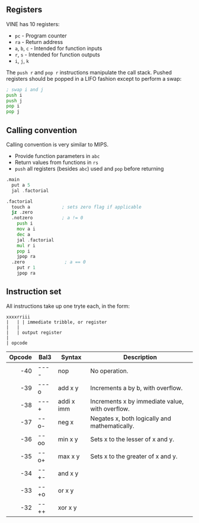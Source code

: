 ## Registers

VINE has 10 registers:

- `pc` - Program counter
- `ra` - Return address
- `a`, `b`, `c` - Intended for function inputs
- `r`, `s` - Intended for function outputs
- `i`, `j`, `k`

The `push r` and `pop r` instructions manipulate the call stack. Pushed registers should be popped
in a LIFO fashion except to perform a swap:

```asm
; swap i and j
push i
push j
pop i
pop j
```

## Calling convention

Calling convention is very similar to MIPS.

- Provide function parameters in `abc`
- Return values from functions in `rs`
- `push` all registers (besides `abc`) used and `pop` before returning

```asm
.main
  put a 5
  jal .factorial

.factorial
  touch a            ; sets zero flag if applicable
  jz .zero
  .notzero           ; a != 0
    push i
    mov a i
    dec a
    jal .factorial
    mul r i
    pop i
    jpop ra
  .zero               ; a == 0
    put r 1
    jpop ra
```

## Instruction set

All instructions take up one tryte each, in the form:

```
xxxxrriii
|   | | immediate tribble, or register
|   |
|   | output register
|
| opcode
```

| Opcode | Bal3 | Syntax     | Description                                     |
| -----: | ---- | ---------- | ----------------------------------------------- |
|    -40 | ---- | nop        | No operation.                                   |
|    -39 | ---o | add x y    | Increments a by b, with overflow.               |
|    -38 | ---+ | addi x imm | Increments x by immediate value, with overflow. |
|    -37 | --o- | neg x      | Negates x, both logically and mathematically.   |
|    -36 | --oo | min x y    | Sets x to the lesser of x and y.                |
|    -35 | --o+ | max x y    | Sets x to the greater of x and y.               |
|    -34 | --+- | and x y    |                                                 |
|    -33 | --+o | or x y     |                                                 |
|    -32 | --++ | xor x y    |                                                 |

